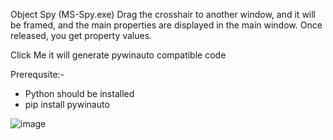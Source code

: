 Object Spy (MS-Spy.exe) 
Drag the crosshair to another window, and it will be framed, and the main properties are displayed in the main window. Once released, you get property values.

Click Me 
it will generate pywinauto compatible code

Prerequsite:-
- Python should be installed
- pip install pywinauto

![image](https://user-images.githubusercontent.com/48948089/216432008-9fe91eb1-6a68-4211-8873-fedf65974105.png)



